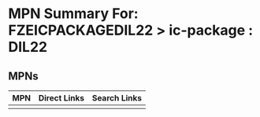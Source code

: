



# MPN Summary For: FZEICPACKAGEDIL22 > ic-package : DIL22

## MPNs
  

|MPN|Direct Links|Search Links|
| :--- | :--- | :--- |
||||
